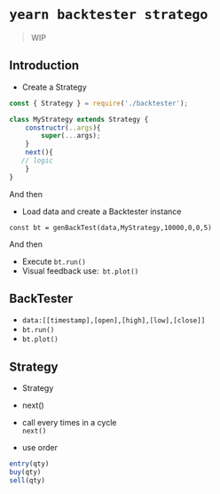 # `yearn backtester stratego`

> WIP

## Introduction
 - Create a Strategy

```javascript
const { Strategy } = require('./backtester');

class MyStrategy extends Strategy {
    constructr(..args){
        super(...args);
    }
    next(){
   // logic
    }
}

```
And then
 - Load data and create a Backtester instance 

 `const bt = genBackTest(data,MyStrategy,10000,0,0,5)`

 And then
  - Execute `bt.run()`
  - Visual feedback use:` bt.plot()`

## BackTester
 - `data:[[timestamp],[open],[high],[low],[close]]`
  - `bt.run()`
- `bt.plot()`


## Strategy
- Strategy
 - next()
 - call every times in a cycle  
    `next()`        

 - use order
```javascript
entry(qty)
buy(qty)
sell(qty)
```

